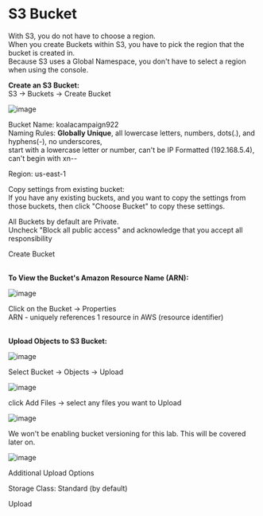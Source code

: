 # S3 Bucket

With S3, you do not have to choose a region. \
When you create Buckets within S3, you have to pick the region that the bucket is created in. \
Because S3 uses a Global Namespace, you don't have to select a region when using the console.

**Create an S3 Bucket:**\
S3 → Buckets → Create Bucket 

![image](https://user-images.githubusercontent.com/80132085/112653538-e82a8680-8e24-11eb-8ec3-4a3a4c33f512.png)

Bucket Name: koalacampaign922 \
Naming Rules: **Globally Unique**, all lowercase letters, numbers, dots(.), and hyphens(-), no underscores, \
start with a lowercase letter or number, can't be IP Formatted (192.168.5.4), can't begin with xn--

Region: us-east-1 

Copy settings from existing bucket: \
If you have any existing buckets, and you want to copy the settings from those buckets, then click "Choose Bucket" to copy these settings.

All Buckets by default are Private. \
Uncheck "Block all public access" and acknowledge that you accept all responsibility

Create Bucket

\
**To View the Bucket's Amazon Resource Name (ARN):**

![image](https://user-images.githubusercontent.com/80132085/112653438-ccbf7b80-8e24-11eb-8856-f27a3dc8273d.png)

Click on the Bucket → Properties \
ARN - uniquely references 1 resource in AWS (resource identifier)

\
**Upload Objects to S3 Bucket:**

![image](https://user-images.githubusercontent.com/80132085/112654458-cda4dd00-8e25-11eb-8e99-b4da5b9f135a.png)

Select Bucket → Objects → Upload


![image](https://user-images.githubusercontent.com/80132085/112654680-05138980-8e26-11eb-8221-e5a8c362da25.png)

click Add Files → select any files you want to Upload

![image](https://user-images.githubusercontent.com/80132085/112654937-4ad05200-8e26-11eb-9fd5-ccbc5a91dc84.png)

We won't be enabling bucket versioning for this lab. This will be covered later on.

![image](https://user-images.githubusercontent.com/80132085/112655733-1610ca80-8e27-11eb-93da-9914df381f6f.png)

Additional Upload Options

Storage Class: Standard (by default)

Upload


























